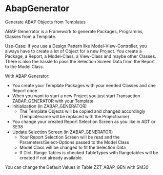 # AbapGenerator
Generate ABAP Objects from Templates

ABAP Generrator is a Framework to generate Packages, Programms, Classes from a Template.

Use-Case:
If you use a Design Pattern like Model-View-Controller, you always have to create a lot of Object for a new Project.
You create a Package, a Report, a Model-Class, a View-Class and maybe other Classes.
There is also the hassle to pass the Selection Screen Data from the Report to the Model Class.

With ABAP Generator:
- You create your Template Packages with your needed Classes and one Report once
- When you want to start a new Project you just start Transaction ZABAP_GENERATOR with your Template
- Initialization (in ZABAP_GENERATOR)
  - The Template Objects will be copied and changed accordingly (Templatename will be replaced with the Projectname)  
- You change your created Report Selection Screen as you like in ADT or SE38
- Update Selection Screen (in ZABAP_GENERATOR)
  - Your Report Selection Screen will be read and the Parameters/Select-Options passed to the Model Class
  - Model Class will be changed to fit the Selection Data
  - If Dict. Range Tables is checked TableTypes with Rangetables will be created if not already available.

You can change the Default Values in Table ZZT_ABAP_GEN with SM30

